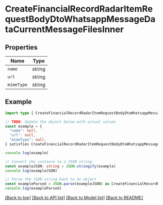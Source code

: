 
# CreateFinancialRecordRadarItemRequestBodyDtoWhatsappMessageDataCurrentMessageFilesInner


## Properties

Name | Type
------------ | -------------
`name` | string
`url` | string
`mimeType` | string

## Example

```typescript
import type { CreateFinancialRecordRadarItemRequestBodyDtoWhatsappMessageDataCurrentMessageFilesInner } from '@usesofia/pegasus-core-api-sdk'

// TODO: Update the object below with actual values
const example = {
  "name": null,
  "url": null,
  "mimeType": null,
} satisfies CreateFinancialRecordRadarItemRequestBodyDtoWhatsappMessageDataCurrentMessageFilesInner

console.log(example)

// Convert the instance to a JSON string
const exampleJSON: string = JSON.stringify(example)
console.log(exampleJSON)

// Parse the JSON string back to an object
const exampleParsed = JSON.parse(exampleJSON) as CreateFinancialRecordRadarItemRequestBodyDtoWhatsappMessageDataCurrentMessageFilesInner
console.log(exampleParsed)
```

[[Back to top]](#) [[Back to API list]](../README.md#api-endpoints) [[Back to Model list]](../README.md#models) [[Back to README]](../README.md)


